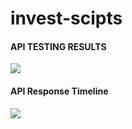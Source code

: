 # invest-scipts

#### API TESTING RESULTS
![](https://github.com/sriharikapu/invest-scipts/blob/main/API/Capture.PNG?raw=true)

#### API Response Timeline
![](https://github.com/sriharikapu/invest-scipts/blob/main/API/perf.PNG?raw=true)
